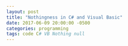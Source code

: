 ```yaml
---
layout: post
title: "Nothingness in C# and Visual Basic"
date: 2017-06-09 20:00:00 -0500
categories: programming
tags: code C# VB Nothing null
---
```



